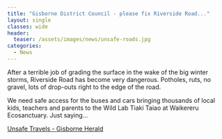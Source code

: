 ```yaml
---
title: "Gisborne District Council - please fix Riverside Road..."
layout: single
classes: wide
header:
  teaser: /assets/images/news/unsafe-roads.jpg
categories:
  - News
---
```


After a terrible job of grading the surface in the wake of the big winter storms, Riverside Road has become very dangerous.  Potholes, ruts, no gravel, lots of drop-outs right to the edge of the road.

We need safe access for the buses and cars bringing thousands of local kids, teachers and parents to the Wild Lab Tiaki Taiao at Waikereru Ecosanctuary.  Just saying...

[Unsafe Travels - Gisborne Herald](https://www.gisborneherald.co.nz/frontpage-featured/local-news/20220901/unsafe-travels/)

